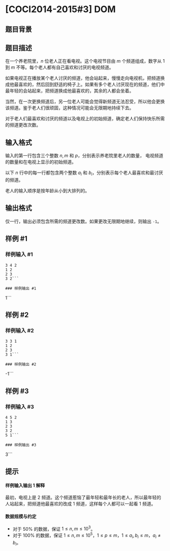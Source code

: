 # [COCI2014-2015#3] DOM

## 题目背景



## 题目描述

在一个养老院里，$n$ 位老人正在看电视。这个电视节目由 $m$ 个频道组成，数字从 $1$ 到 $m$ 不等。每个老人都有自己喜欢和讨厌的电视频道。

如果电视正在播放某个老人讨厌的频道，他会站起来，慢慢走向电视机，把频道换成他最喜欢的，然后回到舒适的椅子上。如果有多个老人讨厌现在的频道，他们中最年轻的会站起来，把频道换成他最喜欢的，其余的人都会坐着。

当然，在一次更换频道后，另一位老人可能会觉得新频道无法忍受，所以他会更换该频道。鉴于老人们很顽固，这种情况可能会无限期地持续下去。

对于老人们最喜欢和讨厌的频道以及电视上的初始频道，确定老人们保持快乐所需的频道更改次数。

## 输入格式

输入的第一行包含三个整数 $n,m$ 和 $p$，分别表示养老院里老人的数量，  电视频道的数量和在电视上显示的初始频道。

以下 $n$ 行中的每一行都包含两个整数 $a_i$ 和 $b_i$，分别表示每个老人最喜欢和最讨厌的频道。

老人的输入顺序是按年龄从小到大排列的。

## 输出格式

仅一行，输出必须包含所需的频道更改数。如果更改无限期地继续，则输出 `-1`。

## 样例 #1

### 样例输入 #1
```
3 4 2
1 2
2 3
3 2```

### 样例输出 #1

```
1```

## 样例 #2

### 样例输入 #2
```
3 3 1
1 2
2 3
3 1```

### 样例输出 #2

```
-1```

## 样例 #3

### 样例输入 #3
```
4 5 2
1 3
2 3
3 2
5 1```

### 样例输出 #3

```
3```

## 提示

#### 样例输入输出 1 解释
最初，电视上是 $2$ 频道。这个频道惹恼了最年轻和最年长的老人，所以最年轻的人站起来，把频道他最喜欢的改成 $1$ 频道，这样每个人都可以一起看 $1$ 频道。
#### 数据规模与约定

- 对于 $50\%$ 的数据，保证 $1\le n,m\le 10^3$。
- 对于 $100\%$ 的数据，保证 $1\le n,m\le 10^5$，$1\le p\le m$，$1\le a_i, b_i\le m$，$a_i \neq b_i$。
